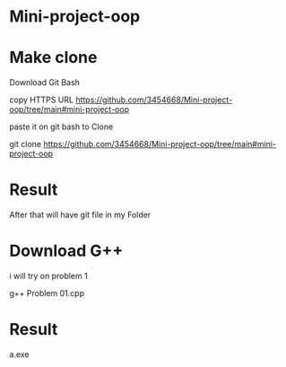 # Mini-project-oop

# Make clone

Download Git Bash 

copy HTTPS URL  https://github.com/3454668/Mini-project-oop/tree/main#mini-project-oop

paste it on git bash to Clone 

git clone https://github.com/3454668/Mini-project-oop/tree/main#mini-project-oop

# Result 
After that will have git file in my Folder 

# Download G++

i will try on problem 1

g++ Problem 01.cpp

# Result 
a.exe
